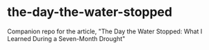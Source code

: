 # the-day-the-water-stopped
 Companion repo for the article, "The Day the Water Stopped: What I Learned During a Seven-Month Drought"
